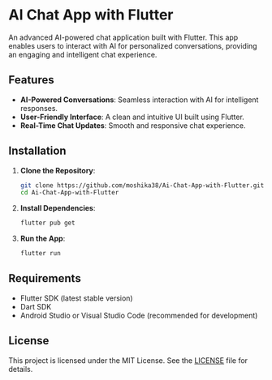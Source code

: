# AI Chat App with Flutter  

An advanced AI-powered chat application built with Flutter. This app enables users to interact with AI for personalized conversations, providing an engaging and intelligent chat experience.  

## Features  
- **AI-Powered Conversations**: Seamless interaction with AI for intelligent responses.  
- **User-Friendly Interface**: A clean and intuitive UI built using Flutter.   
- **Real-Time Chat Updates**: Smooth and responsive chat experience.  

## Installation  

1. **Clone the Repository**:  
   ```bash  
   git clone https://github.com/moshika38/Ai-Chat-App-with-Flutter.git  
   cd Ai-Chat-App-with-Flutter  
   ```  

2. **Install Dependencies**:  
   ```bash  
   flutter pub get  
   ```  

3. **Run the App**:  
   ```bash  
   flutter run  
   ```  

## Requirements  
- Flutter SDK (latest stable version)  
- Dart SDK  
- Android Studio or Visual Studio Code (recommended for development)   

## License  
This project is licensed under the MIT License. See the [LICENSE](LICENSE) file for details.  

  
 
